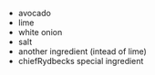 * avocado
* lime
* white onion
* salt
* another ingredient (intead of lime)
* chiefRydbecks special ingredient

